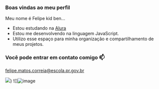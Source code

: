 ### Boas vindas ao meu perfil

Meu nome é Felipe kid ben...

- Estou estudando na [Alura](https://www.alura.com.br)
- Estou me desenvolvendo na linguagem JavaScript.
- Utilizo esse espaço para minha organização e compartilhamento de meus projetos.

### Você pode entrar em contato comigo 📫

felipe.matos.correia@escola.pr.gov.br

![](https://media.tenor.com/VjDP2psp13sAAAAd/cachorrinho-doguinho.gif))
![]![image](https://github.com/felpxis/felpxis/assets/150472758/8f46406a-3b97-4ab2-8b6b-df32f1514dcd)




